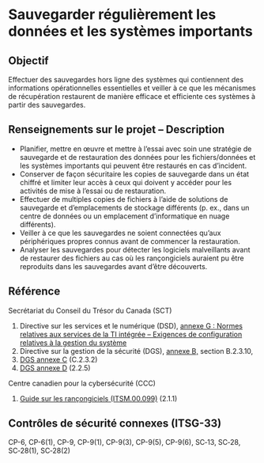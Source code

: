 # Sauvegarder régulièrement les données et les systèmes importants

## Objectif

Effectuer des sauvegardes hors ligne des systèmes qui contiennent des informations opérationnelles essentielles et veiller à ce que les mécanismes de récupération restaurent de manière efficace et efficiente ces systèmes à partir des sauvegardes.

## Renseignements sur le projet – Description

- Planifier, mettre en œuvre et mettre à l’essai avec soin une stratégie de sauvegarde et de restauration des données pour les fichiers/données et les systèmes importants qui peuvent être restaurés en cas d’incident.
- Conserver de façon sécuritaire les copies de sauvegarde dans un état chiffré et limiter leur accès à ceux qui doivent y accéder pour les activités de mise à l’essai ou de restauration.
- Effectuer de multiples copies de fichiers à l’aide de solutions de sauvegarde et d’emplacements de stockage différents (p. ex., dans un centre de données ou un emplacement d’informatique en nuage différents).
- Veiller à ce que les sauvegardes ne soient connectées qu’aux périphériques propres connus avant de commencer la restauration.
- Analyser les sauvegardes pour détecter les logiciels malveillants avant de restaurer des fichiers au cas où les rançongiciels auraient pu être reproduits dans les sauvegardes avant d’être découverts.

## Référence

Secrétariat du Conseil du Trésor du Canada (SCT)

1. Directive sur les services et le numérique (DSD), [annexe G : Normes relatives aux services de la TI intégrée – Exigences de configuration relatives à la gestion du système](https://www.gcpedia.gc.ca/gcwiki/images/c/c9/13_-_Exigences_de_configuration_relatives_Ã_la_gestion_du_systÃ¨me.pdf)
2. Directive sur la gestion de la sécurité (DGS), [annexe B,](https://www.tbs-sct.gc.ca/pol/doc-fra.aspx?id=32611#appB) section B.2.3.10,
3. [DGS annexe C](https://www.tbs-sct.gc.ca/pol/doc-fra.aspx?id=32611#appC) (C.2.3.2)
4. [DGS annexe D](https://www.tbs-sct.gc.ca/pol/doc-fra.aspx?id=32611#appD) (2.2.5)

Centre canadien pour la cybersécurité (CCC)

1. [Guide sur les rançongiciels (ITSM.00.099)](https://cyber.gc.ca/fr/orientation/guide-sur-les-rancongiciels-itsm00099) (2.1.1)

## Contrôles de sécurité connexes (ITSG-33)

CP-6, CP-6(1), CP-9, CP-9(1), CP-9(3), CP-9(5), CP-9(6), SC‑13, SC‑28, SC‑28(1), SC‑28(2)
